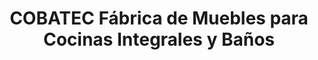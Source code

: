 ---
title: "COBATEC Fábrica de Muebles para Cocinas Integrales y Baños"
url: /bogota/cobatec-fabrica-de-muebles-para-cocinas-integrales-y-banos/
shop: muebles
---